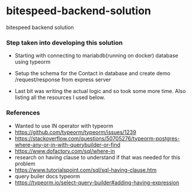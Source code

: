 # bitespeed-backend-solution

bitespeed backend solution

### Step taken into developing this solution

- Starting with connecting to mariabdb(running on docker) database using typeorm

- Setup the schema for the Contact in database and create demo /request/response from express server

- Last bit was writing the actual logic and so took some more time. Also listing all the resources I used below.

### References

- Wanted to use IN operator with typeorm
- https://github.com/typeorm/typeorm/issues/1239
- https://stackoverflow.com/questions/50705276/typeorm-postgres-where-any-or-in-with-querybuilder-or-find
- https://www.dofactory.com/sql/where-in
- research on having clause to understand if that was needed for this problem
- https://www.tutorialspoint.com/sql/sql-having-clause.htm
- query builer docs typeorm
- https://typeorm.io/select-query-builder#adding-having-expression
